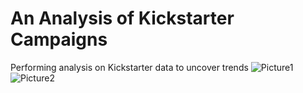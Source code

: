 # An Analysis of Kickstarter Campaigns
Performing analysis on Kickstarter data to uncover trends
![Picture1](https://user-images.githubusercontent.com/119011112/204157323-0538d241-4e59-499a-8c8f-ee5821a7350e.png)
![Picture2](https://user-images.githubusercontent.com/119011112/204157330-94fc40fd-179c-42b6-a55e-a2471cf08694.png)
